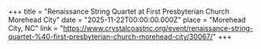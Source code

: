 +++
title = "Renaissance String Quartet at First Presbyterian Church Morehead City"
date = "2025-11-22T00:00:00.000Z"
place = "Morehead City, NC"
link = "https://www.crystalcoastnc.org/event/renaissance-string-quartet-%40-first-presbyterian-church-morehead-city/30067/"
+++

